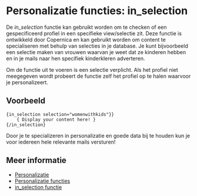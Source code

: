 # Personalizatie functies: in_selection

De *in_selection* functie kan gebruikt worden om te checken of een 
gespecificeerd profiel in een specifieke view/selectie zit. Deze functie is 
ontwikkeld door Copernica en kan gebruikt worden om content te specialiseren 
met behulp van selecties in je database. Je kunt bijvoorbeeld een 
selectie maken van vrouwen waarvan je weet dat ze kinderen hebben en in 
je mails naar hen specifiek kinderkleren adverteren.

Om de functie uit te voeren is een selectie verplicht. Als het profiel 
niet meegegeven wordt probeert de functie zelf het profiel op te halen 
waarvoor je personalizeert.

## Voorbeeld

    {in_selection selection="womenwithkids"}}
        { Display your content here! }
    {/in_selection}
    
Door je te specializeren in 
personalizatie en goede data bij te houden kun je voor iedereen hele 
relevante mails versturen!

## Meer informatie

* [Personalizatie](./personalization)
* [Personalizatie functies](./personalization-functions)
* [in_selection functie](./personalization-functions-in_selection)
